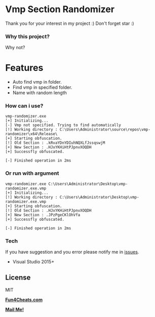 # Vmp Section Randomizer
Thank you for your interest in my project :) Don't forget star :)
### Why this project?
Why not?

# Features
 - Auto find vmp in folder.
 - Find vmp in specified folder.
 - Name with random length
 
### How can i use?
```
vmp-randomizer.exe
[+] Initializing...
[-] Vmp not specified. Trying to find automatically
[!] Working directory : C:\Users\Administrator\source\repos\vmp-randomizer\x64\Release\
[+] Starting obfuscation.
[!] Old Section : .kRvaYDnYDIuhNQXLfJssqswjM
[+] New Section : .HJxYKHiHtPJpnvXOQDH
[+] Successfly obfuscated.

[-] Finished operation in 2ms
```
### Or run with argument
```
vmp-randomizer.exe C:\Users\Administrator\Desktop\vmp-randomizer.exe.vmp
[+] Initializing...
[!] Working directory : C:\Users\Administrator\Desktop\vmp-randomizer.exe.vmp
[+] Starting obfuscation.
[!] Old Section : .HJxYKHiHtPJpnvXOQDH
[+] New Section : .JPzPgeCKlOhVfa
[+] Successfly obfuscated.

[-] Finished operation in 2ms
```

### Tech
If you have suggestion and you error please notify me in [issues](https://github.com/SwenenzY/vmp-randomizer/issues).
- Visual Studio 2015+

License
----

MIT

**[Fun4Cheats.com](https://Fun4Cheats.com)**

**[Mail Me!](mailto:mail@swenenzy.com)**

